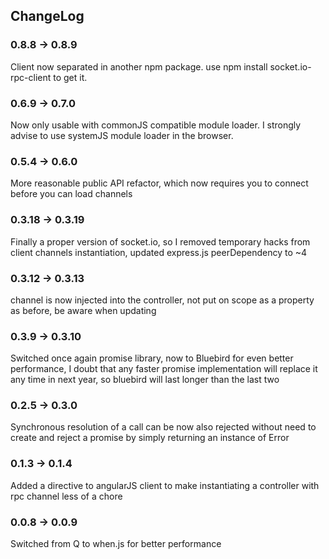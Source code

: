 ## ChangeLog
### 0.8.8 -> 0.8.9
Client now separated in another npm package. use npm install socket.io-rpc-client to get it.
### 0.6.9 -> 0.7.0
Now only usable with commonJS compatible module loader. I strongly advise to use systemJS module loader in the browser.
### 0.5.4 -> 0.6.0
More reasonable public API refactor, which now requires you to connect before you can load channels
### 0.3.18 -> 0.3.19
Finally a proper version of socket.io, so I removed temporary hacks from client channels instantiation, updated express.js peerDependency to ~4
### 0.3.12 -> 0.3.13
channel is now injected into the controller, not put on scope as a property as before, be aware when updating
### 0.3.9 -> 0.3.10
Switched once again promise library, now to Bluebird for even better performance, I doubt that any faster promise implementation will replace it any time in next year, so bluebird will last longer than the last two
### 0.2.5 -> 0.3.0
Synchronous resolution of a call can be now also rejected without need to create and reject a promise by simply returning an instance of Error
### 0.1.3 -> 0.1.4
Added a directive to angularJS client to make instantiating a controller with rpc channel less of a chore
### 0.0.8 -> 0.0.9
Switched from Q to when.js for better performance
